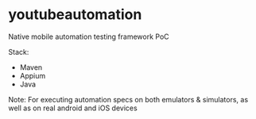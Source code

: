 # youtubeautomation
Native mobile automation testing framework PoC

Stack:
- Maven
- Appium
- Java

Note: For executing automation specs on both emulators & simulators, as well as on real android and iOS devices
